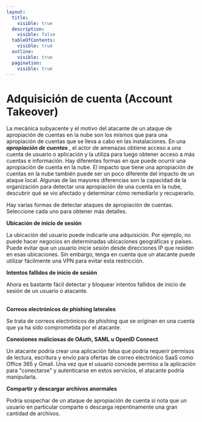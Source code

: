 ```yaml
---
layout:
  title:
    visible: true
  description:
    visible: false
  tableOfContents:
    visible: true
  outline:
    visible: true
  pagination:
    visible: true
---
```


# Adquisición de cuenta (Account Takeover)

La mecánica subyacente y el motivo del atacante de un ataque de apropiación de cuentas en la nube son los mismos que para una apropiación de cuentas que se lleva a cabo en las instalaciones. En una _**apropiación de cuentas**_ , el actor de amenazas obtiene acceso a una cuenta de usuario o aplicación y la utiliza para luego obtener acceso a más cuentas e información. Hay diferentes formas en que puede ocurrir una apropiación de cuenta en la nube. El impacto que tiene una apropiación de cuentas en la nube también puede ser un poco diferente del impacto de un ataque local. Algunas de las mayores diferencias son la capacidad de la organización para detectar una apropiación de una cuenta en la nube, descubrir qué se vio afectado y determinar cómo remediarlo y recuperarlo.

Hay varias formas de detectar ataques de apropiación de cuentas. Seleccione cada uno para obtener más detalles.

**Ubicación de inicio de sesión**

La ubicación del usuario puede indicarle una adquisición. Por ejemplo, no puede hacer negocios en determinadas ubicaciones geográficas y países. Puede evitar que un usuario inicie sesión desde direcciones IP que residen en esas ubicaciones. Sin embargo, tenga en cuenta que un atacante puede utilizar fácilmente una VPN para evitar esta restricción.

**Intentos fallidos de inicio de sesión**

Ahora es bastante fácil detectar y bloquear intentos fallidos de inicio de sesión de un usuario o atacante.

\
**Correos electrónicos de phishing laterales**

Se trata de correos electrónicos de phishing que se originan en una cuenta que ya ha sido comprometida por el atacante.

**Conexiones maliciosas de OAuth, SAML u OpenID Connect**

Un atacante podría crear una aplicación falsa que podría requerir permisos de lectura, escritura y envío para ofertas de correo electrónico SaaS como Office 365 y Gmail. Una vez que el usuario concede permiso a la aplicación para "conectarse" y autenticarse en estos servicios, el atacante podría manipularla.

**Compartir y descargar archivos anormales**

Podría sospechar de un ataque de apropiación de cuenta si nota que un usuario en particular comparte o descarga repentinamente una gran cantidad de archivos.

